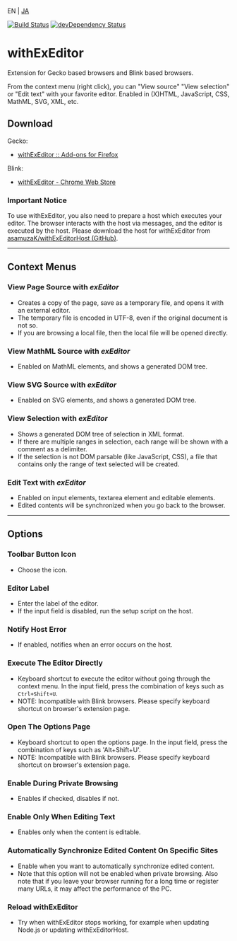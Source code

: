EN | [JA](./README.ja.md)

[![Build Status](https://travis-ci.org/asamuzaK/withExEditor.svg?branch=master)](https://travis-ci.org/asamuzaK/withExEditor)
[![devDependency Status](https://david-dm.org/asamuzaK/withExEditor/dev-status.svg)](https://david-dm.org/asamuzaK/withExEditor?type=dev)

# withExEditor

Extension for Gecko based browsers and Blink based browsers.

From the context menu (right click), you can "View source" "View selection" or "Edit text" with your favorite editor.
Enabled in (X)HTML, JavaScript, CSS, MathML, SVG, XML, etc.

## Download

Gecko:
* [withExEditor :: Add-ons for Firefox](https://addons.mozilla.org/addon/withexeditor/ "withExEditor :: Add-ons for Firefox")

Blink:
* [withExEditor - Chrome Web Store](https://chrome.google.com/webstore/detail/withexeditor/koghhpkkcndhhclklnnnhcpkkplfkgoi "withExEditor - Chrome Web Store")

### Important Notice

To use withExEditor, you also need to prepare a host which executes your editor.
The browser interacts with the host via messages, and the editor is executed by the host.
Please download the host for withExEditor from [asamuzaK/withExEditorHost (GitHub)](https://github.com/asamuzaK/withExEditorHost "asamuzaK/withExEditorHost: Native messaging host for withExEditor").

***

## Context Menus

### View Page Source with *exEditor*

* Creates a copy of the page, save as a temporary file, and opens it with an external editor.
* The temporary file is encoded in UTF-8, even if the original document is not so.
* If you are browsing a local file, then the local file will be opened directly.

### View MathML Source with *exEditor*

* Enabled on MathML elements, and shows a generated DOM tree.

### View SVG Source with *exEditor*

* Enabled on SVG elements, and shows a generated DOM tree.

### View Selection with *exEditor*

* Shows a generated DOM tree of selection in XML format.
* If there are multiple ranges in selection, each range will be shown with a comment as a delimiter.
* If the selection is not DOM parsable (like JavaScript, CSS), a file that contains only the range of text selected will be created.

### Edit Text with *exEditor*

* Enabled on input elements, textarea element and editable elements.
* Edited contents will be synchronized when you go back to the browser.

***

## Options

### Toolbar Button Icon

* Choose the icon.

### Editor Label

* Enter the label of the editor.
* If the input field is disabled, run the setup script on the host.

### Notify Host Error

* If enabled, notifies when an error occurs on the host.

### Execute The Editor Directly

* Keyboard shortcut to execute the editor without going through the context menu. In the input field, press the combination of keys such as `Ctrl+Shift+U`.
* NOTE: Incompatible with Blink browsers. Please specify keyboard shortcut on browser's extension page.

### Open The Options Page

* Keyboard shortcut to open the options page. In the input field, press the combination of keys such as 'Alt+Shift+U'.
* NOTE: Incompatible with Blink browsers. Please specify keyboard shortcut on browser's extension page.

### Enable During Private Browsing

* Enables if checked, disables if not.

### Enable Only When Editing Text

* Enables only when the content is editable.

### Automatically Synchronize Edited Content On Specific Sites

* Enable when you want to automatically synchronize edited content.
* Note that this option will not be enabled when private browsing. Also note that if you leave your browser running for a long time or register many URLs, it may affect the performance of the PC.

### Reload withExEditor

* Try when withExEditor stops working, for example when updating Node.js or updating withExEditorHost.
